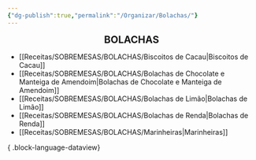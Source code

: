 ```yaml
---
{"dg-publish":true,"permalink":"/Organizar/Bolachas/"}
---
```


<div style="text-align: center;"> <span style="font-size: 20px;"><b>BOLACHAS</b></span> </div>

- [[Receitas/SOBREMESAS/BOLACHAS/Biscoitos de Cacau\|Biscoitos de Cacau]]
- [[Receitas/SOBREMESAS/BOLACHAS/Bolachas de Chocolate e Manteiga de Amendoim\|Bolachas de Chocolate e Manteiga de Amendoim]]
- [[Receitas/SOBREMESAS/BOLACHAS/Bolachas de Limão\|Bolachas de Limão]]
- [[Receitas/SOBREMESAS/BOLACHAS/Bolachas de Renda\|Bolachas de Renda]]
- [[Receitas/SOBREMESAS/BOLACHAS/Marinheiras\|Marinheiras]]

{ .block-language-dataview}
